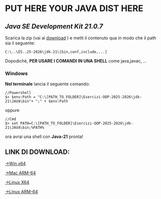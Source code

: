 # PUT HERE YOUR JAVA DIST HERE

  ## *Java SE Development Kit 21.0.7*

  Scarica la zip (vai ai [download](#link-di-download) ) e metti il contenuto qua in modo che il path sia il seguente:

  ```
  C:\..\ES..25-2026\jdk-21\[bin,conf,include,...]
  ```

Dopodichè, **PER USARE I COMANDI IN UNA SHELL** come java,javac, ...  

### Windows

**Nel terminale** lancia il seguente comando:

```
//Powershell
$> $env:Path = "C:\[PATH_TO_FOLDER]\Esercizi-OOP-2025-2026\jdk-21\JAVA\bin"+ ";" + $env:Path
```
oppure
```
//Cmd
$> set PATH=C:\[PATH_TO_FOLDER]\Esercizi-OOP-2025-2026\jdk-21\JAVA\bin;%PATH%
```

ora avrai una shell con **Java-21** pronta!

## LINK DI DOWNLOAD:

[->Win x64](https://download.oracle.com/java/21/archive/jdk-21.0.7_windows-x64_bin.zip)

[->Mac ARM-64](https://download.oracle.com/java/21/archive/jdk-21.0.7_macos-aarch64_bin.tar.gz)

[->Linux X64](https://download.oracle.com/java/21/archive/jdk-21.0.7_linux-x64_bin.tar.gz)

[->Linux ARM-64](https://download.oracle.com/java/21/archive/jdk-21.0.7_linux-aarch64_bin.tar.gz)



